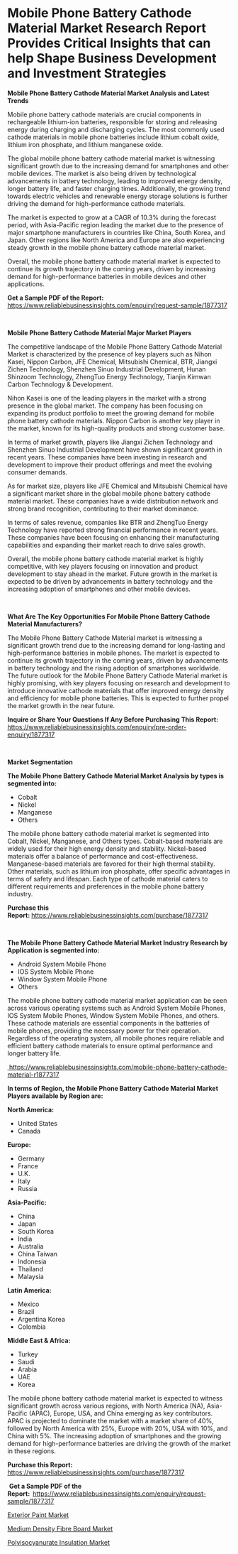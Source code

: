 <p><h1>Mobile Phone Battery Cathode Material Market Research Report Provides Critical Insights that can help Shape Business Development and Investment Strategies</h1></p><p><strong>Mobile Phone Battery Cathode Material Market Analysis and Latest Trends</strong></p>
<p><p>Mobile phone battery cathode materials are crucial components in rechargeable lithium-ion batteries, responsible for storing and releasing energy during charging and discharging cycles. The most commonly used cathode materials in mobile phone batteries include lithium cobalt oxide, lithium iron phosphate, and lithium manganese oxide.</p><p>The global mobile phone battery cathode material market is witnessing significant growth due to the increasing demand for smartphones and other mobile devices. The market is also being driven by technological advancements in battery technology, leading to improved energy density, longer battery life, and faster charging times. Additionally, the growing trend towards electric vehicles and renewable energy storage solutions is further driving the demand for high-performance cathode materials.</p><p>The market is expected to grow at a CAGR of 10.3% during the forecast period, with Asia-Pacific region leading the market due to the presence of major smartphone manufacturers in countries like China, South Korea, and Japan. Other regions like North America and Europe are also experiencing steady growth in the mobile phone battery cathode material market.</p><p>Overall, the mobile phone battery cathode material market is expected to continue its growth trajectory in the coming years, driven by increasing demand for high-performance batteries in mobile devices and other applications.</p></p>
<p><strong>Get a Sample PDF of the Report:&nbsp;</strong> <a href="https://www.reliablebusinessinsights.com/enquiry/request-sample/1877317">https://www.reliablebusinessinsights.com/enquiry/request-sample/1877317</a></p>
<p>&nbsp;</p>
<p><strong>Mobile Phone Battery Cathode Material Major Market Players</strong></p>
<p><p>The competitive landscape of the Mobile Phone Battery Cathode Material Market is characterized by the presence of key players such as Nihon Kasei, Nippon Carbon, JFE Chemical, Mitsubishi Chemical, BTR, Jiangxi Zichen Technology, Shenzhen Sinuo Industrial Development, Hunan Shinzoom Technology, ZhengTuo Energy Technology, Tianjin Kimwan Carbon Technology & Development. </p><p>Nihon Kasei is one of the leading players in the market with a strong presence in the global market. The company has been focusing on expanding its product portfolio to meet the growing demand for mobile phone battery cathode materials. Nippon Carbon is another key player in the market, known for its high-quality products and strong customer base. </p><p>In terms of market growth, players like Jiangxi Zichen Technology and Shenzhen Sinuo Industrial Development have shown significant growth in recent years. These companies have been investing in research and development to improve their product offerings and meet the evolving consumer demands. </p><p>As for market size, players like JFE Chemical and Mitsubishi Chemical have a significant market share in the global mobile phone battery cathode material market. These companies have a wide distribution network and strong brand recognition, contributing to their market dominance. </p><p>In terms of sales revenue, companies like BTR and ZhengTuo Energy Technology have reported strong financial performance in recent years. These companies have been focusing on enhancing their manufacturing capabilities and expanding their market reach to drive sales growth. </p><p>Overall, the mobile phone battery cathode material market is highly competitive, with key players focusing on innovation and product development to stay ahead in the market. Future growth in the market is expected to be driven by advancements in battery technology and the increasing adoption of smartphones and other mobile devices.</p></p>
<p>&nbsp;</p>
<p><strong>What Are The Key Opportunities For Mobile Phone Battery Cathode Material Manufacturers?</strong></p>
<p><p>The Mobile Phone Battery Cathode Material market is witnessing a significant growth trend due to the increasing demand for long-lasting and high-performance batteries in mobile phones. The market is expected to continue its growth trajectory in the coming years, driven by advancements in battery technology and the rising adoption of smartphones worldwide. The future outlook for the Mobile Phone Battery Cathode Material market is highly promising, with key players focusing on research and development to introduce innovative cathode materials that offer improved energy density and efficiency for mobile phone batteries. This is expected to further propel the market growth in the near future.</p></p>
<p><strong>Inquire or Share Your Questions If Any Before Purchasing This Report:</strong> <a href="https://www.reliablebusinessinsights.com/enquiry/pre-order-enquiry/1877317">https://www.reliablebusinessinsights.com/enquiry/pre-order-enquiry/1877317</a></p>
<p>&nbsp;</p>
<p><strong>Market Segmentation</strong></p>
<p><strong>The Mobile Phone Battery Cathode Material Market Analysis by types is segmented into:</strong></p>
<p><ul><li>Cobalt</li><li>Nickel</li><li>Manganese</li><li>Others</li></ul></p>
<p><p>The mobile phone battery cathode material market is segmented into Cobalt, Nickel, Manganese, and Others types. Cobalt-based materials are widely used for their high energy density and stability. Nickel-based materials offer a balance of performance and cost-effectiveness. Manganese-based materials are favored for their high thermal stability. Other materials, such as lithium iron phosphate, offer specific advantages in terms of safety and lifespan. Each type of cathode material caters to different requirements and preferences in the mobile phone battery industry.</p></p>
<p><strong>Purchase this Report:&nbsp;</strong><a href="https://www.reliablebusinessinsights.com/purchase/1877317">https://www.reliablebusinessinsights.com/purchase/1877317</a></p>
<p>&nbsp;</p>
<p><strong>The Mobile Phone Battery Cathode Material Market Industry Research by Application is segmented into:</strong></p>
<p><ul><li>Android System Mobile Phone</li><li>IOS System Mobile Phone</li><li>Window System Mobile Phone</li><li>Others</li></ul></p>
<p><p>The mobile phone battery cathode material market application can be seen across various operating systems such as Android System Mobile Phones, IOS System Mobile Phones, Window System Mobile Phones, and others. These cathode materials are essential components in the batteries of mobile phones, providing the necessary power for their operation. Regardless of the operating system, all mobile phones require reliable and efficient battery cathode materials to ensure optimal performance and longer battery life.</p></p>
<p><a href="https://www.reliablebusinessinsights.com/mobile-phone-battery-cathode-material-r1877317">&nbsp;https://www.reliablebusinessinsights.com/mobile-phone-battery-cathode-material-r1877317</a></p>
<p><strong>In terms of Region, the Mobile Phone Battery Cathode Material Market Players available by Region are:</strong></p>
<p>
    <p> <strong> North America: </strong>
        <ul>
            <li>United States</li>
            <li>Canada</li>
        </ul>
        </p> 
    <p> <strong> Europe: </strong>
        <ul>
            <li>Germany</li>
            <li>France</li>
            <li>U.K.</li>
            <li>Italy</li>
            <li>Russia</li>
        </ul>
        </p> 
    <p> <strong> Asia-Pacific: </strong>
        <ul>
            <li>China</li>
            <li>Japan</li>
            <li>South Korea</li>
            <li>India</li>
            <li>Australia</li>
            <li>China Taiwan</li>
            <li>Indonesia</li>
            <li>Thailand</li>
            <li>Malaysia</li>
        </ul>
        </p> 
    <p> <strong> Latin America: </strong>
        <ul>
            <li>Mexico</li>
            <li>Brazil</li>
            <li>Argentina Korea</li>
            <li>Colombia</li>
        </ul>
        </p> 
    <p> <strong> Middle East & Africa: </strong>
        <ul>
            <li>Turkey</li>
            <li>Saudi</li>
            <li>Arabia</li>
            <li>UAE</li>
            <li>Korea</li>
        </ul>
    </p>
    </p>
<p><p>The mobile phone battery cathode material market is expected to witness significant growth across various regions, with North America (NA), Asia-Pacific (APAC), Europe, USA, and China emerging as key contributors. APAC is projected to dominate the market with a market share of 40%, followed by North America with 25%, Europe with 20%, USA with 10%, and China with 5%. The increasing adoption of smartphones and the growing demand for high-performance batteries are driving the growth of the market in these regions.</p></p>
<p><strong>Purchase this Report: </strong><a href="https://www.reliablebusinessinsights.com/purchase/1877317">https://www.reliablebusinessinsights.com/purchase/1877317</a></p>
<p>&nbsp;<strong>Get a Sample PDF of the Report:&nbsp;&nbsp;</strong><a href="https://www.reliablebusinessinsights.com/enquiry/request-sample/1877317">https://www.reliablebusinessinsights.com/enquiry/request-sample/1877317</a></p>
<p><strong></strong></p>
<p><p><a href="https://medium.com/@marisolking1/insights-into-the-exterior-paint-industry-market-financial-status-market-size-and-revenue-e0b51eade93c">Exterior Paint Market</a></p><p><a href="https://medium.com/@soloncarter1929/medium-density-fibre-board-market-global-market-share-and-ranking-overall-sales-and-demand-404da21bc557">Medium Density Fibre Board Market</a></p><p><a href="https://medium.com/@stephanmorissette/polyisocyanurate-insulation-market-trends-focusing-on-polyisocyanurate-insulation-market-insight-f94c0353bc4a">Polyisocyanurate Insulation Market</a></p></p>